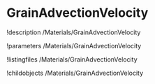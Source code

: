 <!-- MOOSE Documentation Stub: Remove this when content is added. -->

# GrainAdvectionVelocity
!description /Materials/GrainAdvectionVelocity

!parameters /Materials/GrainAdvectionVelocity

!listingfiles /Materials/GrainAdvectionVelocity

!childobjects /Materials/GrainAdvectionVelocity
